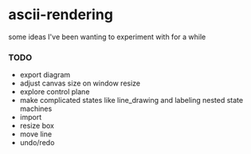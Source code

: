 # ascii-rendering

some ideas I've been wanting to experiment with for a while


### TODO
* export diagram
* adjust canvas size on window resize
* explore control plane
* make complicated states like line_drawing and labeling nested state machines
* import
* resize box
* move line
* undo/redo
